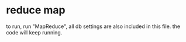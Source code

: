 # reduce map

to run, run "MapReduce", all db settings are also included in this file.
the code will keep running.
